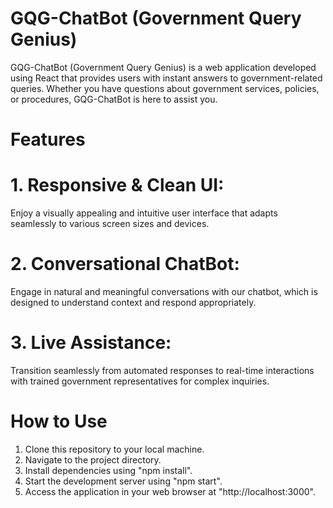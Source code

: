 # GQG-ChatBot (Government Query Genius)
GQG-ChatBot (Government Query Genius) is a web application developed using React that provides users with instant answers to government-related queries. Whether you have questions about government services, policies, or procedures, GQG-ChatBot is here to assist you.

# Features
# 1. Responsive & Clean UI: 
Enjoy a visually appealing and intuitive user interface that adapts seamlessly to various screen sizes and devices.

# 2. Conversational ChatBot: 
Engage in natural and meaningful conversations with our chatbot, which is designed to understand context and respond appropriately.

# 3. Live Assistance: 
Transition seamlessly from automated responses to real-time interactions with trained government representatives for complex inquiries.

# How to Use
1. Clone this repository to your local machine.
2. Navigate to the project directory.
3. Install dependencies using "npm install".
4. Start the development server using "npm start".
5. Access the application in your web browser at "http://localhost:3000".
